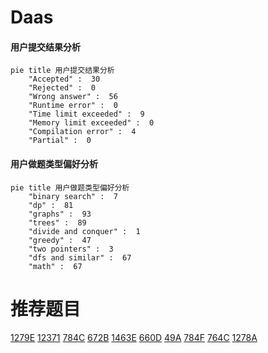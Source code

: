 # Daas

<!-- tabs:start -->



#### **用户提交结果分析**

```mermaid
pie title 用户提交结果分析
    "Accepted" :  30
    "Rejected" :  0
    "Wrong answer" :  56
    "Runtime error" :  0
    "Time limit exceeded" :  9
    "Memory limit exceeded" :  0
    "Compilation error" :  4
    "Partial" :  0
```

#### **用户做题类型偏好分析**

```mermaid
pie title 用户做题类型偏好分析
    "binary search" :  7
    "dp" :  81
    "graphs" :  93
    "trees" :  89
    "divide and conquer" :  1
    "greedy" :  47
    "two pointers" :  3
    "dfs and similar" :  67
    "math" :  67
```



<!-- tabs:end -->
# 推荐题目
[1279E](https://codeforces.com/contest/1279/problem/E)
[12371](https://codeforces.com/contest/1237/problem/1)
[784C](https://codeforces.com/contest/784/problem/C)
[672B](https://codeforces.com/contest/672/problem/B)
[1463E](https://codeforces.com/contest/1463/problem/E)
[660D](https://codeforces.com/contest/660/problem/D)
[49A](https://codeforces.com/contest/49/problem/A)
[784F](https://codeforces.com/contest/784/problem/F)
[764C](https://codeforces.com/contest/764/problem/C)
[1278A](https://codeforces.com/contest/1278/problem/A)
